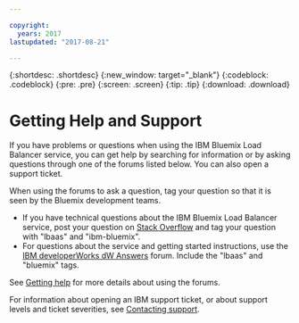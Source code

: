 ```yaml
---

copyright:
  years: 2017
lastupdated: "2017-08-21"

---
```


{:shortdesc: .shortdesc}
{:new_window: target="_blank"}
{:codeblock: .codeblock}
{:pre: .pre}
{:screen: .screen}
{:tip: .tip}
{:download: .download}

# Getting Help and Support

If you have problems or questions when using the IBM Bluemix Load Balancer service, you can get help by searching for information or by asking questions through one of the forums listed below. You can also open a support ticket.

When using the forums to ask a question, tag your question so that it is seen by the Bluemix development teams.

* If you have technical questions about the IBM Bluemix Load Balancer service, post your question on [Stack Overflow](https://stackoverflow.com/search?q=lbaas+ibm-bluemix) and tag your question with "lbaas" and "ibm-bluemix".
* For questions about the service and getting started instructions, use the [IBM developerWorks dW Answers](https://developer.ibm.com/answers/topics/lbaas.html?smartspace=bluemix) forum. Include the "lbaas" and "bluemix" tags.

See [Getting help](https://console.bluemix.net/docs/support/index.html#getting-help) for more details about using the forums.

For information about opening an IBM support ticket, or about support levels and ticket severities, see [Contacting support](https://console.bluemix.net/docs/support/index.html#contacting-support).
